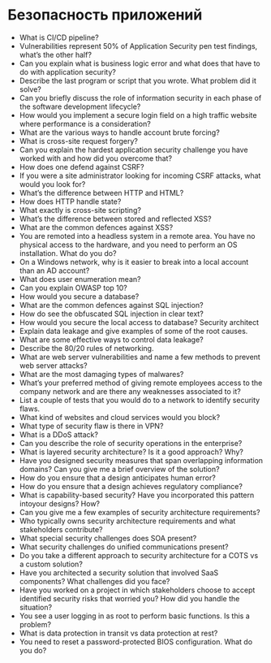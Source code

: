 # Безопасность приложений

- What is CI/CD pipeline?
- Vulnerabilities represent 50% of Application Security pen test findings, what’s the other half?
- Can you explain what is business logic error and what does that have to do with application security?
- Describe the last program or script that you wrote. What problem did it solve?
- Can you briefly discuss the role of information security in each phase of the software development lifecycle?
- How would you implement a secure login field on a high traffic website where performance is a consideration?
- What are the various ways to handle account brute forcing?
- What is cross-site request forgery?
- Can you explain the hardest application security challenge you have worked with and how did you overcome that?
- How does one defend against CSRF?
- If you were a site administrator looking for incoming CSRF attacks, what would you look for?
- What’s the difference between HTTP and HTML?
- How does HTTP handle state?
- What exactly is cross-site scripting?
- What’s the difference between stored and reflected XSS?
- What are the common defences against XSS?
- You are remoted into a headless system in a remote area. You have no physical access to the hardware, and you need to perform an OS installation. What do you do?
- On a Windows network, why is it easier to break into a local account than an AD account?
- What does user enumeration mean?
- Can you explain OWASP top 10?
- How would you secure a database?
- What are the common defences against SQL injection?
- How do see the obfuscated SQL injection in clear text?
- How would you secure the local access to database? Security architect
- Explain data leakage and give examples of some of the root causes.
- What are some effective ways to control data leakage?
- Describe the 80/20 rules of networking.
- What are web server vulnerabilities and name a few methods to prevent web server attacks?
- What are the most damaging types of malwares?
- What’s your preferred method of giving remote employees access to the company network and are there any weaknesses associated to it?
- List a couple of tests that you would do to a network to identify security flaws.
- What kind of websites and cloud services would you block?
- What type of security flaw is there in VPN?
- What is a DDoS attack?
- Can you describe the role of security operations in the enterprise?
- What is layered security architecture? Is it a good approach? Why?
- Have you designed security measures that span overlapping information domains? Can you give me a brief overview of the solution?
- How do you ensure that a design anticipates human error?
- How do you ensure that a design achieves regulatory compliance?
- What is capability-based security? Have you incorporated this pattern intoyour designs? How?
- Can you give me a few examples of security architecture requirements?
- Who typically owns security architecture requirements and what stakeholders contribute?
- What special security challenges does SOA present?
- What security challenges do unified communications present?
- Do you take a different approach to security architecture for a COTS vs a custom solution?
- Have you architected a security solution that involved SaaS components? What challenges did you face?
- Have you worked on a project in which stakeholders choose to accept identified security risks that worried you? How did you handle the situation?
- You see a user logging in as root to perform basic functions. Is this a problem?
- What is data protection in transit vs data protection at rest?
- You need to reset a password-protected BIOS configuration. What do you do?
